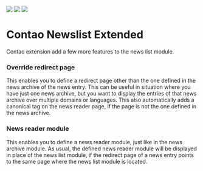 [![](https://img.shields.io/maintenance/yes/2017.svg)](https://github.com/fritzmg/contao-newslist-extended)
[![](https://img.shields.io/packagist/v/fritzmg/contao-newslist-extended.svg)](https://packagist.org/packages/fritzmg/contao-newslist-extended)
[![](https://img.shields.io/packagist/dt/fritzmg/contao-newslist-extended.svg)](https://packagist.org/packages/fritzmg/contao-newslist-extended)

Contao Newslist Extended
=====================

Contao extension add a few more features to the news list module.

### Override redirect page

This enables you to define a redirect page other than the one defined in the news archive of the news entry. This can be useful in situation where you have just one news archive, but you want to display the entries of that news archive over multiple domains or languages. This also automatically adds a canonical tag on the news reader page, if the page is not the one defined in the news archive.

### News reader module

This enables you to define a news reader module, just like in the news archive module. As usual, the defined news reader module will be displayed in place of the news list module, if the redirect page of a news entry points to the same page where the news list module is located.
